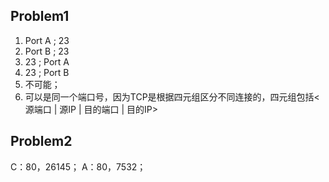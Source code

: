 ## Problem1

1. Port A ; 23
2. Port B ; 23
3. 23 ; Port A
4. 23 ; Port B
5. 不可能；
6. 可以是同一个端口号，因为TCP是根据四元组区分不同连接的，四元组包括<源端口 | 源IP | 目的端口 | 目的IP>

## Problem2

C：80，26145；
A：80，7532；